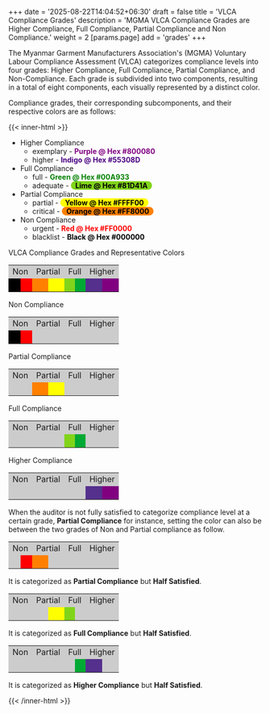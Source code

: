 +++
date = '2025-08-22T14:04:52+06:30'
draft = false
title = 'VLCA Compliance Grades'
description = 'MGMA VLCA Compliance Grades are Higher Compliance, Full Compliance, Partial Compliance and Non Compliance.'
weight = 2
[params.page]
    add = 'grades'
+++

The Myanmar Garment Manufacturers Association's (MGMA) Voluntary Labour Compliance Assessment (VLCA) categorizes compliance levels into four grades: Higher Compliance, Full Compliance, Partial Compliance, and Non-Compliance. Each grade is subdivided into two components, resulting in a total of eight components, each visually represented by a distinct color.

Compliance grades, their corresponding subcomponents, and their respective colors are as follows:

{{< inner-html >}}
<ul>
    <li>Higher Compliance
        <ul>
            <li>exemplary - <span style="color: purple; font-weight: bold;">Purple @ Hex #800080</span></li>
            <li>higher - <span style="color: indigo; font-weight: bold;">Indigo @ Hex #55308D</span></li>
        </ul>
    </li>
    <li>Full Compliance
        <ul>
            <li>full - <span style="color: green; font-weight: bold;">Green @ Hex #00A933</span></li>
            <li>adequate - <span style="color: lime; font-weight: bold; background-color: #81D41A; color: black; padding: 0 9px; border-radius: 9px;">Lime @ Hex #81D41A</span></li>
        </ul>
    </li>
    <li>Partial Compliance
        <ul>
            <li>partial - <span style="color: yellow; font-weight: bold; background-color: #FFFF00; color: black; padding: 0 9px; border-radius: 9px;">Yellow @ Hex #FFFF00</span></li>
            <li>critical - <span style="color: orange; font-weight: bold; background-color: #FF8000; color: black; padding: 0 9px; border-radius: 9px;">Orange @ Hex #FF8000</span></li>
        </ul>
    </li>
    <li>Non Compliance
        <ul>
            <li>urgent - <span style="color: red; font-weight: bold;">Red @ Hex #FF0000</span></li>
            <li>blacklist - <span style="color: black; font-weight: bold;">Black @ Hex #000000</span></li>
        </ul>
    </li>
</ul>
<p style="margin-bottom: 3px;">VLCA Compliance Grades and Representative Colors</p>
<table class="vlca-compliance-grades">
    <tr>
        <td colspan="2" style="background-color: #cccccc; text-align: center;">Non</td>
        <td colspan="2" style="background-color: #cccccc; text-align: center;">Partial</td>
        <td colspan="2" style="background-color: #cccccc; text-align: center;">Full</td>
        <td colspan="2" style="background-color: #cccccc; text-align: center;">Higher</td>
    </tr>
    <tr>
        <td style="background-color: #000000;">&nbsp;</td>
        <td style="background-color: #FF0000;">&nbsp;</td>
        <td style="background-color: #FF8000;">&nbsp;</td>
        <td style="background-color: #FFFF00;">&nbsp;</td>
        <td style="background-color: #81D41A;">&nbsp;</td>
        <td style="background-color: #00A933;">&nbsp;</td>
        <td style="background-color: #55308D;">&nbsp;</td>
        <td style="background-color: #800080;">&nbsp;</td>
    </tr>
</table>
<p style="margin-bottom: 3px;">Non Compliance</p>
<table class="vlca-compliance-grades">
    <tr>
        <td colspan="2" style="background-color: #cccccc; text-align: center;">Non</td>
        <td colspan="2" style="background-color: #cccccc; text-align: center;">Partial</td>
        <td colspan="2" style="background-color: #cccccc; text-align: center;">Full</td>
        <td colspan="2" style="background-color: #cccccc; text-align: center;">Higher</td>
    </tr>
    <tr>
        <td style="background-color: #000000;">&nbsp;</td>
        <td style="background-color: #FF0000;">&nbsp;</td>
        <td style="background-color: #cccccc;">&nbsp;</td>
        <td style="background-color: #cccccc;">&nbsp;</td>
        <td style="background-color: #cccccc;">&nbsp;</td>
        <td style="background-color: #cccccc;">&nbsp;</td>
        <td style="background-color: #cccccc;">&nbsp;</td>
        <td style="background-color: #cccccc;">&nbsp;</td>
    </tr>
</table>
<p style="margin-bottom: 3px;">Partial Compliance</p>
<table class="vlca-compliance-grades">
    <tr>
        <td colspan="2" style="background-color: #cccccc; text-align: center;">Non</td>
        <td colspan="2" style="background-color: #cccccc; text-align: center;">Partial</td>
        <td colspan="2" style="background-color: #cccccc; text-align: center;">Full</td>
        <td colspan="2" style="background-color: #cccccc; text-align: center;">Higher</td>
    </tr>
    <tr>
        <td style="background-color: #cccccc;">&nbsp;</td>
        <td style="background-color: #cccccc;">&nbsp;</td>
        <td style="background-color: #FF8000;">&nbsp;</td>
        <td style="background-color: #FFFF00;">&nbsp;</td>
        <td style="background-color: #cccccc;">&nbsp;</td>
        <td style="background-color: #cccccc;">&nbsp;</td>
        <td style="background-color: #cccccc;">&nbsp;</td>
        <td style="background-color: #cccccc;">&nbsp;</td>
    </tr>
</table>
<p style="margin-bottom: 3px;">Full Compliance</p>
<table class="vlca-compliance-grades">
    <tr>
        <td colspan="2" style="background-color: #cccccc; text-align: center;">Non</td>
        <td colspan="2" style="background-color: #cccccc; text-align: center;">Partial</td>
        <td colspan="2" style="background-color: #cccccc; text-align: center;">Full</td>
        <td colspan="2" style="background-color: #cccccc; text-align: center;">Higher</td>
    </tr>
    <tr>
        <td style="background-color: #cccccc;">&nbsp;</td>
        <td style="background-color: #cccccc;">&nbsp;</td>
        <td style="background-color: #cccccc;">&nbsp;</td>
        <td style="background-color: #cccccc;">&nbsp;</td>
        <td style="background-color: #81D41A;">&nbsp;</td>
        <td style="background-color: #00A933;">&nbsp;</td>
        <td style="background-color: #cccccc;">&nbsp;</td>
        <td style="background-color: #cccccc;">&nbsp;</td>
    </tr>
</table>
<p style="margin-bottom: 3px;">Higher Compliance</p>
<table class="vlca-compliance-grades">
    <tr>
        <td colspan="2" style="background-color: #cccccc; text-align: center;">Non</td>
        <td colspan="2" style="background-color: #cccccc; text-align: center;">Partial</td>
        <td colspan="2" style="background-color: #cccccc; text-align: center;">Full</td>
        <td colspan="2" style="background-color: #cccccc; text-align: center;">Higher</td>
    </tr>
    <tr>
        <td style="background-color: #cccccc;">&nbsp;</td>
        <td style="background-color: #cccccc;">&nbsp;</td>
        <td style="background-color: #cccccc;">&nbsp;</td>
        <td style="background-color: #cccccc;">&nbsp;</td>
        <td style="background-color: #cccccc;">&nbsp;</td>
        <td style="background-color: #cccccc;">&nbsp;</td>
        <td style="background-color: #55308D;">&nbsp;</td>
        <td style="background-color: #800080;">&nbsp;</td>
    </tr>
</table>
<p>When the auditor is not fully satisfied to categorize compliance level at a certain grade, <b>Partial Compliance</b> for instance, setting the color can also be between the two grades of Non and Partial compliance as follow.</p>
<table class="vlca-compliance-grades">
    <tr>
        <td colspan="2" style="background-color: #cccccc; text-align: center;">Non</td>
        <td colspan="2" style="background-color: #cccccc; text-align: center;">Partial</td>
        <td colspan="2" style="background-color: #cccccc; text-align: center;">Full</td>
        <td colspan="2" style="background-color: #cccccc; text-align: center;">Higher</td>
    </tr>
    <tr>
        <td style="background-color: #cccccc;">&nbsp;</td>
        <td style="background-color: #FF0000;">&nbsp;</td>
        <td style="background-color: #FF8000;">&nbsp;</td>
        <td style="background-color: #cccccc;">&nbsp;</td>
        <td style="background-color: #cccccc;">&nbsp;</td>
        <td style="background-color: #cccccc;">&nbsp;</td>
        <td style="background-color: #cccccc;">&nbsp;</td>
        <td style="background-color: #cccccc;">&nbsp;</td>
    </tr>
</table>
<p>It is categorized as <b>Partial Compliance</b> but <b>Half Satisfied</b>.</p>
<table class="vlca-compliance-grades">
    <tr>
        <td colspan="2" style="background-color: #cccccc; text-align: center;">Non</td>
        <td colspan="2" style="background-color: #cccccc; text-align: center;">Partial</td>
        <td colspan="2" style="background-color: #cccccc; text-align: center;">Full</td>
        <td colspan="2" style="background-color: #cccccc; text-align: center;">Higher</td>
    </tr>
    <tr>
        <td style="background-color: #cccccc;">&nbsp;</td>
        <td style="background-color: #cccccc;">&nbsp;</td>
        <td style="background-color: #cccccc;">&nbsp;</td>
        <td style="background-color: #FFFF00;">&nbsp;</td>
        <td style="background-color: #81D41A;">&nbsp;</td>
        <td style="background-color: #cccccc;">&nbsp;</td>
        <td style="background-color: #cccccc;">&nbsp;</td>
        <td style="background-color: #cccccc;">&nbsp;</td>
    </tr>
</table>
<p>It is categorized as <b>Full Compliance</b> but <b>Half Satisfied</b>.</p>
<table class="vlca-compliance-grades">
    <tr>
        <td colspan="2" style="background-color: #cccccc; text-align: center;">Non</td>
        <td colspan="2" style="background-color: #cccccc; text-align: center;">Partial</td>
        <td colspan="2" style="background-color: #cccccc; text-align: center;">Full</td>
        <td colspan="2" style="background-color: #cccccc; text-align: center;">Higher</td>
    </tr>
    <tr>
        <td style="background-color: #cccccc;">&nbsp;</td>
        <td style="background-color: #cccccc;">&nbsp;</td>
        <td style="background-color: #cccccc;">&nbsp;</td>
        <td style="background-color: #cccccc;">&nbsp;</td>
        <td style="background-color: #cccccc;">&nbsp;</td>
        <td style="background-color: #00A933;">&nbsp;</td>
        <td style="background-color: #55308D;">&nbsp;</td>
        <td style="background-color: #cccccc;">&nbsp;</td>
    </tr>
</table>
<p>It is categorized as <b>Higher Compliance</b> but <b>Half Satisfied</b>.</p>
{{< /inner-html >}}